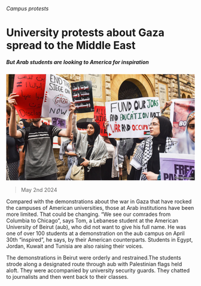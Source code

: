 ###### Campus protests

# University protests about Gaza spread to the Middle East 

##### But Arab students are looking to America for inspiration 

![image](images/20240504_MAP005.jpg) 

> May 2nd 2024 

Compared with the demonstrations about the war in Gaza that have rocked the campuses of American universities, those at Arab institutions have been more limited. That could be changing. “We see our comrades from Columbia to Chicago”, says Tom, a Lebanese student at the American University of Beirut (aub), who did not want to give his full name. He was one of over 100 students at a demonstration on the aub campus on April 30th “inspired”, he says, by their American counterparts. Students in Egypt, Jordan, Kuwait and Tunisia are also raising their voices.

The demonstrations in Beirut were orderly and restrained.The students strode along a designated route through aub with Palestinian flags held aloft. They were accompanied by university security guards. They chatted to journalists and then went back to their classes.

